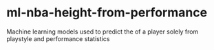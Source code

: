 # ml-nba-height-from-performance
Machine learning models used to predict the  of a player solely from playstyle and performance statistics
